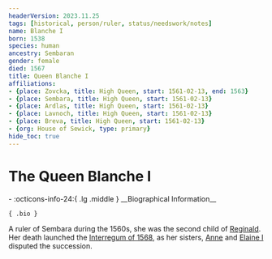 ```yaml
---
headerVersion: 2023.11.25
tags: [historical, person/ruler, status/needswork/notes]
name: Blanche I
born: 1538
species: human
ancestry: Sembaran
gender: female
died: 1567
title: Queen Blanche I
affiliations:
- {place: Zovcka, title: High Queen, start: 1561-02-13, end: 1563}
- {place: Sembara, title: High Queen, start: 1561-02-13}
- {place: Ardlas, title: High Queen, start: 1561-02-13}
- {place: Lavnoch, title: High Queen, start: 1561-02-13}
- {place: Breva, title: High Queen, start: 1561-02-13}
- {org: House of Sewick, type: primary}
hide_toc: true
---
```

# The Queen Blanche I
<div class="grid cards ext-narrow-margin ext-one-column" markdown>
- :octicons-info-24:{ .lg .middle } __Biographical Information__

    { .bio }

</div>


A ruler of Sembara during the 1560s, she was the second child of [Reginald](<./reginald.md>). Her death launched the [Interregum of 1568](<../../../events/1500s/1568/interregum-of-1568.md>), as her sisters, [Anne](<./anne.md>) and [Elaine I](<./elaine-i.md>) disputed the succession.

